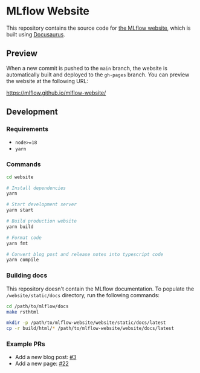 # MLflow Website

This repository contains the source code for [the MLflow website](https://mlflow.org/), which is built using [Docusaurus](https://docusaurus.io/).

## Preview

When a new commit is pushed to the `main` branch, the website is automatically built and deployed to the `gh-pages` branch. You can preview the website at the following URL:

https://mlflow.github.io/mlflow-website/

## Development

### Requirements

- `node>=18`
- `yarn`

### Commands

```bash
cd website

# Install dependencies
yarn

# Start development server
yarn start

# Build production website
yarn build

# Format code
yarn fmt

# Convert blog post and release notes into typescript code
yarn compile
```

### Building docs

This repository doesn't contain the MLflow documentation. To populate the `/website/static/docs` directory, run the following commands:

```bash
cd /path/to/mlflow/docs
make rsthtml

mkdir -p /path/to/mlflow-website/website/static/docs/latest
cp -r build/html/* /path/to/mlflow-website/website/docs/latest
```

### Example PRs

- Add a new blog post: [#3](https://github.com/mlflow/mlflow-website/pull/3)
- Add a new page: [#22](https://github.com/mlflow/mlflow-website/pull/22)
